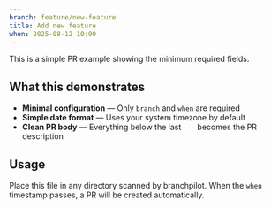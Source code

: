 ```yaml
---
branch: feature/new-feature
title: Add new feature
when: 2025-08-12 10:00
---
```


This is a simple PR example showing the minimum required fields.

## What this demonstrates

- **Minimal configuration** — Only `branch` and `when` are required
- **Simple date format** — Uses your system timezone by default
- **Clean PR body** — Everything below the last `---` becomes the PR description

## Usage

Place this file in any directory scanned by branchpilot. When the `when` timestamp
passes, a PR will be created automatically.
